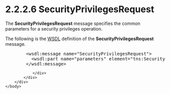 <html dir="LTR" xmlns:mshelp="http://msdn.microsoft.com/mshelp" xmlns:ddue="http://ddue.schemas.microsoft.com/authoring/2003/5" xmlns:xlink="http://www.w3.org/1999/xlink" xmlns:tool="http://www.microsoft.com/tooltip">
    <head>
        <meta http-equiv="Content-Type" content="text/html; CHARSET=utf-8"></meta>
        <meta name="save" content="history"></meta>
        <title>2.2.2.6 SecurityPrivilegesRequest</title>
        <xml>
            <mshelp:toctitle title="2.2.2.6 SecurityPrivilegesRequest"></mshelp:toctitle>
            <mshelp:rltitle title="[MS-SSMDSWS-15]: SecurityPrivilegesRequest"></mshelp:rltitle>
            <mshelp:keyword index="A" term="3f870fd6-70a4-4e7d-9b23-e1428eb50db5"></mshelp:keyword>
            <mshelp:attr name="DCSext.ContentType" value="open specification"></mshelp:attr>
            <mshelp:attr name="AssetID" value="3f870fd6-70a4-4e7d-9b23-e1428eb50db5"></mshelp:attr>
            <mshelp:attr name="TopicType" value="kbRef"></mshelp:attr>
            <mshelp:attr name="DCSext.Title" value="[MS-SSMDSWS-15]: SecurityPrivilegesRequest" />
        </xml>
    </head>
    <body>
        <div id="header">
            <h1 class="heading">2.2.2.6 SecurityPrivilegesRequest</h1>
        </div>
        <div id="mainSection">
            <div id="mainBody">
                <div id="allHistory" class="saveHistory"></div>
                <div id="sectionSection0" class="section" name="collapseableSection">
                    

<p>The <b>SecurityPrivilegesRequest</b> message specifies the
common parameters for a security privileges operation.</p>

<p>The following is the <a href="ad350219-f30b-4bac-99e5-6477986f9a7a.html#gt_5a824664-0858-4b09-b852-83baf4584efa">WSDL</a> definition of the <b>SecurityPrivilegesRequest</b>
message.</p>

<dl>
<dd>
<div><pre>   &lt;wsdl:message name=&quot;SecurityPrivilegesRequest&quot;&gt;
     &lt;wsdl:part name=&quot;parameters&quot; element=&quot;tns:SecurityPrivilegesRequest&quot; /&gt;
   &lt;/wsdl:message&gt;
</pre></div>
</dd></dl>


                </div>
            </div>
        </div>
    </body>
</html>